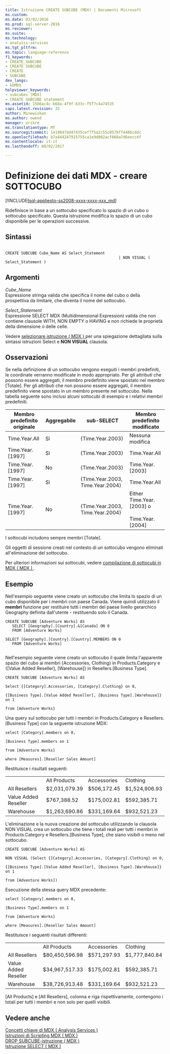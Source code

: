 ```yaml
---
title: Istruzione CREATE SUBCUBE (MDX) | Documenti Microsoft
ms.custom: 
ms.date: 03/02/2016
ms.prod: sql-server-2016
ms.reviewer: 
ms.suite: 
ms.technology:
- analysis-services
ms.tgt_pltfrm: 
ms.topic: language-reference
f1_keywords:
- CREATE_SUBCUBE
- CREATE SUBCUBE
- CREATE
- SUBCUBE
dev_langs:
- kbMDX
helpviewer_keywords:
- subcubes [MDX]
- CREATE SUBCUBE statement
ms.assetid: 15b6ac4c-b68a-4f9f-b33c-f5f7c4a74535
caps.latest.revision: 32
author: Minewiskan
ms.author: owend
manager: erikre
ms.translationtype: MT
ms.sourcegitcommit: 1419847dd47435cef775a2c55c0578ff4406cddc
ms.openlocfilehash: b7a444247915755ca1e9d002acf868a7d6eecc4f
ms.contentlocale: it-it
ms.lasthandoff: 08/02/2017

---
```

# <a name="mdx-data-definition---create-subcube"></a>Definizione dei dati MDX - creare SOTTOCUBO
[!INCLUDE[tsql-appliesto-ss2008-xxxx-xxxx-xxx_md](../includes/tsql-appliesto-ss2008-xxxx-xxxx-xxx-md.md)]

  Ridefinisce in base a un sottocubo specificato lo spazio di un cubo o sottocubo specificato. Questa istruzione modifica lo spazio di un cubo disponibile per le operazioni successive.  
  
## <a name="syntax"></a>Sintassi  
  
```  
  
CREATE SUBCUBE Cube_Name AS Select_Statement  
                                                  | NON VISUAL ( Select_Statement )  
```  
  
## <a name="arguments"></a>Argomenti  
 *Cube_Name*  
 Espressione stringa valida che specifica il nome del cubo o della prospettiva da limitare, che diventa il nome del sottocubo.  
  
 *Select_Statement*  
 Espressione SELECT MDX (Multidimensional Expression) valida che non contiene clausole WITH, NON EMPTY o HAVING e non richiede le proprietà della dimensione o delle celle.  
  
 Vedere [selezionare istruzione &#40; MDX &#41; ](../mdx/mdx-data-manipulation-select.md) per una spiegazione dettagliata sulla sintassi istruzioni Select e **NON VISUAL** clausola.  
  
## <a name="remarks"></a>Osservazioni  
 Se nella definizione di un sottocubo vengono eseguiti i membri predefiniti, le coordinate verranno modificate in modo appropriato. Per gli attributi che possono essere aggregati, il membro predefinito viene spostato nel membro [Totale]. Per gli attributi che non possono essere aggregati, il membro predefinito viene spostato in un membro presente nel sottocubo. Nella tabella seguente sono inclusi alcuni sottocubi di esempio e i relativi membri predefiniti.  
  
|Membro predefinito originale|Aggregabile|sub-SELECT|Membro predefinito modificato|  
|-----------------------------|-----------------------|---------------|----------------------------|  
|Time.Year.All|Sì|{Time.Year.2003}|Nessuna modifica|  
|Time.Year. [1997]|Sì|{Time.Year.2003}|Time.Year.All|  
|Time.Year. [1997]|No|{Time.Year.2003}|Time.Year. [2003]|  
|Time.Year. [1997]|Sì|{Time.Year.2003, Time.Year.2004}|Time.Year.All|  
|Time.Year. [1997]|No|{Time.Year.2003, Time.Year.2004}|Either Time.Year.[2003] o<br /><br /> Time.Year.[2004]|  
  
 I sottocubi includono sempre membri [Totale].  
  
 Gli oggetti di sessione creati nel contesto di un sottocubo vengono eliminati all'eliminazione del sottocubo.  
  
 Per ulteriori informazioni sui sottocubi, vedere [compilazione di sottocubi in MDX &#40; MDX &#41; ](../analysis-services/multidimensional-models/mdx/building-subcubes-in-mdx-mdx.md).  
  
## <a name="example"></a>Esempio  
 Nell'esempio seguente viene creato un sottocubo che limita lo spazio di un cubo disponibile per i membri con paese Canada. Viene quindi utilizzato il **membri** funzione per restituire tutti i membri del paese livello gerarchico Geography definita dall'utente - restituendo solo il Canada.  
  
```  
CREATE SUBCUBE [Adventure Works] AS  
   SELECT [Geography].[Country].&[Canada] ON 0  
   FROM [Adventure Works]  
  
SELECT [Geography].[Country].[Country].MEMBERS ON 0  
   FROM [Adventure Works]  
  
```  
  
 Nell'esempio seguente viene creato un sottocubo il quale limita l'apparente spazio del cubo ai membri {Accessories, Clothing} in Products.Category e {[Value Added Reseller], [Warehouse]} in Resellers.[Business Type].  
  
 `CREATE SUBCUBE [Adventure Works] AS`  
  
 `Select {[Category].Accessories, [Category].Clothing} on 0,`  
  
 `{[Business Type].[Value Added Reseller], [Business Type].[Warehouse]} on 1`  
  
 `from [Adventure Works]`  
  
 Una query sul sottocubo per tutti i membri in Products.Category e Resellers.[Business Type] con la seguente istruzione MDX:  
  
 `select [Category].members on 0,`  
  
 `[Business Type].members on 1`  
  
 `from [Adventure Works]`  
  
 `where [Measures].[Reseller Sales Amount]`  
  
 Restituisce i risultati seguenti:  
  
|||||  
|-|-|-|-|  
||All Products|Accessories|Clothing|  
|All Resellers|$2,031,079.39|$506,172.45|$1,524,906.93|  
|Value Added Reseller|$767,388.52|$175,002.81|$592,385.71|  
|Warehouse|$1,263,690.86|$331,169.64|$932,521.23|  
  
 L'eliminazione e la nuova creazione del sottocubo utilizzando la clausola NON VISUAL crea un sottocubo che tiene i totali reali per tutti i membri in Products.Category e Resellers.[Business Type], che siano visibili o meno nel sottocubo.  
  
 `CREATE SUBCUBE [Adventure Works] AS`  
  
 `NON VISUAL (Select {[Category].Accessories, [Category].Clothing} on 0,`  
  
 `{[Business Type].[Value Added Reseller], [Business Type].[Warehouse]} on 1`  
  
 `from [Adventure Works])`  
  
 Esecuzione della stessa query MDX precedente:  
  
 `select [Category].members on 0,`  
  
 `[Business Type].members on 1`  
  
 `from [Adventure Works]`  
  
 `where [Measures].[Reseller Sales Amount]`  
  
 Restituisce i seguenti risultati differenti:  
  
|||||  
|-|-|-|-|  
||All Products|Accessories|Clothing|  
|All Resellers|$80,450,596.98|$571,297.93|$1,777,840.84|  
|Value Added Reseller|$34,967,517.33|$175,002.81|$592,385.71|  
|Warehouse|$38,726,913.48|$331,169.64|$932,521.23|  
  
 [All Products] e [All Resellers], colonna e riga rispettivamente, contengono i totali per tutti i membri e non solo per quelli visibili.  
  
## <a name="see-also"></a>Vedere anche  
 [Concetti chiave di MDX &#40; Analysis Services &#41;](../analysis-services/multidimensional-models/mdx/key-concepts-in-mdx-analysis-services.md)   
 [Istruzioni di Scripting MDX &#40; MDX &#41;](../mdx/mdx-scripting-statements-mdx.md)   
 [DROP SUBCUBE-istruzione &#40; MDX &#41;](../mdx/mdx-data-definition-drop-subcube.md)   
 [Istruzione SELECT &#40; MDX &#41;](../mdx/mdx-data-manipulation-select.md)  
  
  

